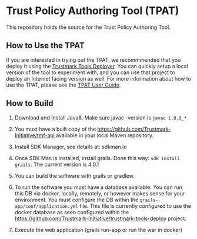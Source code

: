 # Trust Policy Authoring Tool (TPAT)
This repository holds the source for the Trust Policy Authoring Tool. 

## How to Use the TPAT

If you are interested in trying out the TPAT, we recommmended that you deploy it using the [Trustmark Tools Deployer](https://github.com/Trustmark-Initiative/trustmark-tools-deploy). You can quickly setup a local version of the tool to experiment with, and you can use that project to deploy an Internet facing version as well. For more information about how to use the TPAT, please see the [TPAT User Guide](https://github.com/Trustmark-Initiative/tpat/wiki).

## How to Build

1. Download and Install Java8.  Make sure javac -version is `javac 1.8.0_*`

2. You must have a built copy of the https://github.com/Trustmark-Initiative/tmf-api available in your local Maven repository.

3. Install SDK Manager, see details at: sdkman.io

4. Once SDK Man is installed, install grails.  Done this way: `sdk install grails`.  The current version is 4.0.1

5. You can build the software with grails or gradlew.

6. To run the software you must have a database available.  You can run this DB via docker, locally, remotely, or however makes sense 
for your environment.  You must configure the DB within the `grails-app/conf/application.yml` file.  This file is currently configured
to use the docker database as seen configured within the https://github.com/Trustmark-Initiative/trustmark-tools-deploy project.

7. Execute the web application (grails run-app or run the war in docker)

